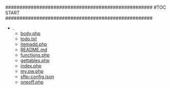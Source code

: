



####################################################
#TOC START
####################################################
* .
    * [body.php](.\body.php)
    * [todo.txt](.\todo.txt)
    * [itemadd.php](.\itemadd.php)
    * [README.md](.\README.md)
    * [functions.php](.\functions.php)
    * [gettables.php](.\gettables.php)
    * [index.php](.\index.php)
    * [my.pw.php](.\my.pw.php)
    * [sftp-config.json](.\sftp-config.json)
    * [oneoff.php](.\oneoff.php)
